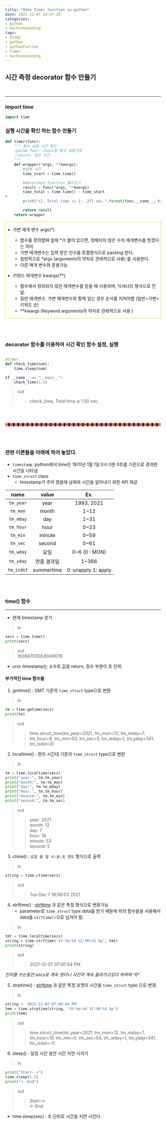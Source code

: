 ```yaml
---
title: "Make Timer function in python"
date: 2021-12-07 14:37:20
categories:
- python
- machineLeaning
tags:
- Study
- python
- pythonFuction
- timer
- machineLeaning
---
```


## 시간 측정 decorator 함수 만들기 

<br>
<hr>




### import time

```python
import time
```

### 실행 시간을 확인 하는 함수 만들기 

```python
def timer(func):
    """ 함수 실행 시간 확인
    :param func: check할 함수 넣을거임
    :return: 걸린 시간
    """
    def wrapper(*args, **kwargs):
        #현재 시간
        time_start = time.time()

        #decorated function 불러오기
        result = func(*args, **kwargs)
        time_total = time.time() - time_start
#
        print("{}, Total time is {: .2f} sec.".format(func.__name__, time_total))

        return result
    return wrapper
```


<div style="border: 1px solid gold">

- 가변 매개 변수 args(*)
  - 함수를 정의할때 앞에 *가 붙어 있으면, 정해지지 않은 수의 매개변수를 받겠다는 의미
  - 가변 매개변수는 입력 받은 인수를 튜플형식으로 packing 한다. 
  - 일반적으로 *args (arguments의 약자로 관례적으로 사용) 를 사용한다. 
  - 다른 매개 변수와 혼용가능

- 키워드 매개변수 kwargs(**)
  - 함수에서 정의되지 않은 매개변수를 받을 때 사용되며, 딕셔너리 형식으로 전달.
  - 일반 매개변수, 가변 매개변수와 함께 일는 경우 순서를 지켜야함 (일반>가변>키워드 순)
  - **kwargs (Keyword arguments의 약자로 관례적으로 사용 )
</div> 

<br><br>

### decorator 함수를 이용하여 시간 확인 함수 설정, 실행

```python

@timer
def check_time(num):
    time.sleep(num)

if __name__ == "__main__":
    check_time(1.5)

```

>out
>> check_time, Total time is  1.50 sec.


<br><br><hr style="border: dashed 5px salmon;">
<br><br>
### 관련 이론들을 아래에 적어 놓았다. 

- `timestamp` :python에서 time은 1970년 1월 1일 0시 0분 0초를 기준으로 경과한 시간을 나타냄
- `time_struct` class
  - timestamp가 주어 졌을때 날짜와 시간을 알아내기 위한 API 제공


| name       | value       | Ex.       |
|:----------:|:-----------:|:--------------:|
| `tm_year`  | year        | 1993, 2021  |
| `tm_mon`   | month       | 1~12  |
| `tm_mday`  | day         | 1~31  |
| `tm_hour`  | hour        | 0~23  |
| `tm_min`   | minute      | 0~59  |
| `tm_sec`   | second      | 0~61   |
| `tm_wday`  | 요일      | 0~6 (0 : MON)   |
| `tm_yday`  | 연중 경과일   | 1~366      |
| `tm_isdst` | summertime  | 0: unapply 1: apply |


<br><br>

### time() 함수

<hr>

- 현재 timestamp 얻기

>in
```python
secs = time.time()
print(secs)

```
> out <br>
> 1638870356.8049076

- unix timestamp는 소수로 값을 return, 정수 부분이 초 단위.


 #### 부가적인 time 함수들

  1. gmtime() : GMT 기준의 `time_struct` type으로 변환
>in
```python
tm = time.gmtime(secs)
print(tm)
```
>out
>>time.struct_time(tm_year=2021, tm_mon=12, tm_mday=7, tm_hour=9, tm_min=53, tm_sec=5, tm_wday=1, tm_yday=341, tm_isdst=0)


  2. localtime() : 현지 시간대 기준의 `time_struct` type으로 변환
>in
```python
tm = time.localtime(secs)
print("year:", tm.tm_year)
print("month:", tm.tm_mon)
print("day:", tm.tm_mday)
print("hour:", tm.tm_hour)
print("minute:", tm.tm_min)
print("second:", tm.tm_sec)
```
>out
>>year: 2021  
month: 12  
day: 7  
hour: 18  
minute: 53  
second: 5  
> 

 3. ctime() : `요일 월 일 시:분:초 연도` 형식으로 출력
>in
```python
string = time.ctime(secs)
```
>out
>>Tue Dec  7 18:56:03 2021
> 


 4. strftime() : [strftime](https://docs.python.org/3.8/library/time.html#time.strftime) 과 같은 특정 형식으로 변환가능
    - parameter로 `time_struct` type data를 받기 때문에 위의 함수들을 사용해서 data를 `strftime()`으로 넘겨야 함.
>in
```python
tmt = time.localtime(secs)
string = time.strftime('%Y-%m-%d %I:%M:%S %p', tmt)
print(string)
```
>out
>> 2021-12-07 07:00:54 PM
> 

_인자를 쓰는동안 secs로 계속 썻더니 시간이 계속 올라가고있다 하하하 ^0^_

 5. strptime() : [strftime](https://docs.python.org/3.8/library/time.html#time.strftime) 
과 같은 특정 포멧의 시간을 `time_struct` type 으로 변경. 
>in
```python
string = '2021-12-07 07:00:54 PM'
tmm = time.strptime(string, '%Y-%m-%d %I:%M:%S %p')
print(tmm)
```
>out
>> time.struct_time(tm_year=2021, tm_mon=12, tm_mday=7, tm_hour=19, tm_min=0, 
>> tm_sec=54, tm_wday=1, tm_yday=341, tm_isdst=-1)
> 

 6. sleep() : 일정 시간 동안 시간 지연 시키기 
>in
```python
print("Start-->")
time.sleep(1.5)
print("<--End")
```
>out
>> Start-->  
<--End

- time.sleep(sec) : 초 단위로 시간을 지연 시킨다. 
